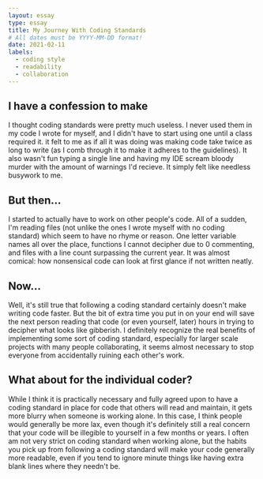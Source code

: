 ```yaml
---
layout: essay
type: essay
title: My Journey With Coding Standards
# All dates must be YYYY-MM-DD format!
date: 2021-02-11
labels:
  - coding style
  - readability
  - collaboration 
---
```


## I have a confession to make

I thought coding standards were pretty much useless. I never used them in my code I wrote for myself, and I didn't have to start using one until a class required it. it felt to me as if all it was doing was making code take twice as long to write (as I comb through it to make it adheres to the guidelines). It also wasn't fun typing a single line and having my IDE scream bloody murder with the amount of warnings I'd recieve. It simply felt like needless busywork to me.

## But then...

I started to actually have to work on other people's code. All of a sudden, I'm reading files (not unlike the ones I wrote myself with no coding standard) which seem to have no rhyme or reason. One letter variable names all over the place, functions I cannot decipher due to 0 commenting, and files with a line count surpassing the current year. It was almost comical: how nonsensical code can look at first glance if not written neatly.

## Now...

Well, it's still true that following a coding standard certainly doesn't make writing code faster. But the bit of extra time you put in on your end will save the next person reading that code (or even yourself, later) hours in trying to decipher what looks like gibberish. I definitely recognize the real benefits of implementing some sort of coding standard, especially for larger scale projects with many people collaborating, it seems almost necessary to stop everyone from accidentally ruining each other's work.


## What about for the individual coder?

While I think it is practically necessary and fully agreed upon to have a coding standard in place for code that others will read and maintain, it gets more blurry when someone is working alone. In this case, I think people would generally be more lax, even though it's definitely still a real concern that your code will be illegible to yourself in a few months or years. I often am not very strict on coding standard when working alone, but the habits you pick up from following a coding standard will make your code generally more readable, even if you tend to ignore minute things like having extra blank lines where they needn't be.

